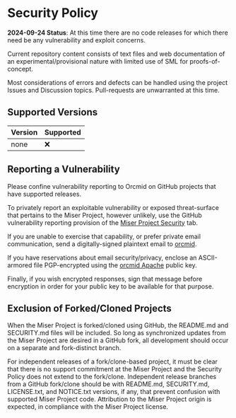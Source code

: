 

# Security Policy
<!-- ---1----|----2----|----3----|----4----|----5----|----6----|----7----|--*
     security.md 1.1.0             UTF-8                        dh:2024-09-24
     -->
**2024-09-24 Status**: At this time there are no code releases for which there
need be any vulnerability and exploit concerns.

Current repository content consists of text files and web documentation of an
experimental/provisional nature with limited use of SML for proofs-of-concept.

Most considerations of errors and defects can be handled using the project
Issues and Discussion topics.  Pull-requests are unwarranted at this time.

## Supported Versions

| Version | Supported          |
| ------- | ------------------ |
| none    | :x:                |

## Reporting a Vulnerability

Please confine vulnerability reporting to Orcmid on GitHub projects that have
supported releases.

To privately report an exploitable vulnerability or exposed threat-surface
that pertains to the Miser Project, however unlikely, use the GitHub
vulnerability reporting provision of the
[Miser Project Security](https://github.com/orcmid/miser/security) tab.

If you are unable to exercise that capability, or prefer private email
communication, send a digitally-signed plaintext email to
[orcmid](mailto:orcmid@msn.com).

If you have reservations about email security/privacy, enclose an
ASCII-armored file PGP-encrypted using the
[orcmid Apache](https://people.apache.org/keys/committer/orcmid.asc)
public key.

Finally, if you wish encrypted responses, sign that message before
encryption in order for your public key to be available for that purpose.

## Exclusion of Forked/Cloned Projects

When the Miser Project is forked/cloned using GitHub, the README.md and
SECURITY.md files will be included.  So long as synchronized updates from the
Miser Project are desired in a GitHub fork, all development should occur on a
separate and fork-distinct branch.

For independent releases of a fork/clone-based project, it must be clear that
there is no support commitment at the Miser Project and the Security Policy
does not extend to the fork/clone.  Independent release branches from a GitHub
fork/clone should be with README.md, SECURITY.md, LICENSE.txt, and NOTICE.txt
versions, if any, that prevent confusion with supported Miser Project code.
Attribution to the Miser Project origin is expected, in compliance with the
Miser Project license.
